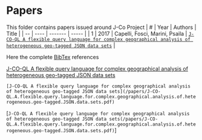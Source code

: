 # Papers
This folder contains papers issued around J-Co Project
| #  | Year | Authors | Title |
| -- | ---- | ------- | ----- |
| 1 | 2017 | Capelli, Fosci, Marini, Psaila | [`J-CO-QL A flexible query language for complex geographical analysis of heterogeneous geo-tagged JSON data sets`](/papers/J-CO-QL.A.flexible.query.language.for.complex.geographical.analysis.of.heterogeneous.geo-tagged.JSON.data.sets.pdf) |

Here the complete [BibTex](/papers/BibTex.tex) references

 [J-CO-QL A flexible query language for complex geographical analysis of heterogeneous geo-tagged JSON data sets](/papers/J-CO-QL.A.flexible.query.language.for.complex.geographical.analysis.of.heterogeneous.geo-tagged.JSON.data.sets.pdf)
 
  `[J-CO-QL A flexible query language for complex geographical analysis of heterogeneous geo-tagged JSON data sets](/papers/J-CO-QL.A.flexible.query.language.for.complex.geographical.analysis.of.heterogeneous.geo-tagged.JSON.data.sets.pdf)`
  
   [`J-CO-QL A flexible query language for complex geographical analysis of heterogeneous geo-tagged JSON data sets(/papers/J-CO-QL.A.flexible.query.language.for.complex.geographical.analysis.of.heterogeneous.geo-tagged.JSON.data.sets.pdf)`]
